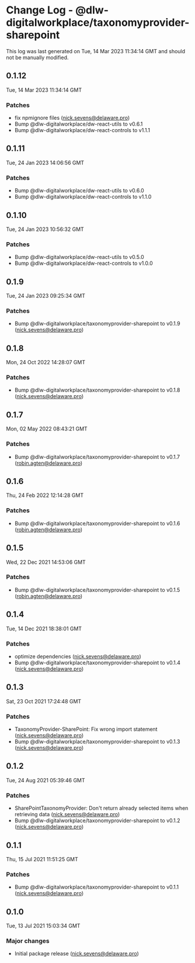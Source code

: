# Change Log - @dlw-digitalworkplace/taxonomyprovider-sharepoint

This log was last generated on Tue, 14 Mar 2023 11:34:14 GMT and should not be manually modified.

<!-- Start content -->

## 0.1.12

Tue, 14 Mar 2023 11:34:14 GMT

### Patches

- fix npmignore files (nick.sevens@delaware.pro)
- Bump @dlw-digitalworkplace/dw-react-utils to v0.6.1
- Bump @dlw-digitalworkplace/dw-react-controls to v1.1.1

## 0.1.11

Tue, 24 Jan 2023 14:06:56 GMT

### Patches

- Bump @dlw-digitalworkplace/dw-react-utils to v0.6.0
- Bump @dlw-digitalworkplace/dw-react-controls to v1.1.0

## 0.1.10

Tue, 24 Jan 2023 10:56:32 GMT

### Patches

- Bump @dlw-digitalworkplace/dw-react-utils to v0.5.0
- Bump @dlw-digitalworkplace/dw-react-controls to v1.0.0

## 0.1.9

Tue, 24 Jan 2023 09:25:34 GMT

### Patches

- Bump @dlw-digitalworkplace/taxonomyprovider-sharepoint to v0.1.9 (nick.sevens@delaware.pro)

## 0.1.8

Mon, 24 Oct 2022 14:28:07 GMT

### Patches

- Bump @dlw-digitalworkplace/taxonomyprovider-sharepoint to v0.1.8 (nick.sevens@delaware.pro)

## 0.1.7

Mon, 02 May 2022 08:43:21 GMT

### Patches

- Bump @dlw-digitalworkplace/taxonomyprovider-sharepoint to v0.1.7 (robin.agten@delaware.pro)

## 0.1.6

Thu, 24 Feb 2022 12:14:28 GMT

### Patches

- Bump @dlw-digitalworkplace/taxonomyprovider-sharepoint to v0.1.6 (robin.agten@delaware.pro)

## 0.1.5

Wed, 22 Dec 2021 14:53:06 GMT

### Patches

- Bump @dlw-digitalworkplace/taxonomyprovider-sharepoint to v0.1.5 (robin.agten@delaware.pro)

## 0.1.4

Tue, 14 Dec 2021 18:38:01 GMT

### Patches

- optimize dependencies (nick.sevens@delaware.pro)
- Bump @dlw-digitalworkplace/taxonomyprovider-sharepoint to v0.1.4 (nick.sevens@delaware.pro)

## 0.1.3

Sat, 23 Oct 2021 17:24:48 GMT

### Patches

- TaxonomyProvider-SharePoint: Fix wrong import statement (nick.sevens@delaware.pro)
- Bump @dlw-digitalworkplace/taxonomyprovider-sharepoint to v0.1.3 (nick.sevens@delaware.pro)

## 0.1.2

Tue, 24 Aug 2021 05:39:46 GMT

### Patches

- SharePointTaxonomyProvider: Don't return already selected items when retrieving data (nick.sevens@delaware.pro)
- Bump @dlw-digitalworkplace/taxonomyprovider-sharepoint to v0.1.2 (nick.sevens@delaware.pro)

## 0.1.1

Thu, 15 Jul 2021 11:51:25 GMT

### Patches

- Bump @dlw-digitalworkplace/taxonomyprovider-sharepoint to v0.1.1 (nick.sevens@delaware.pro)

## 0.1.0

Tue, 13 Jul 2021 15:03:34 GMT

### Major changes

- Initial package release (nick.sevens@delaware.pro)
